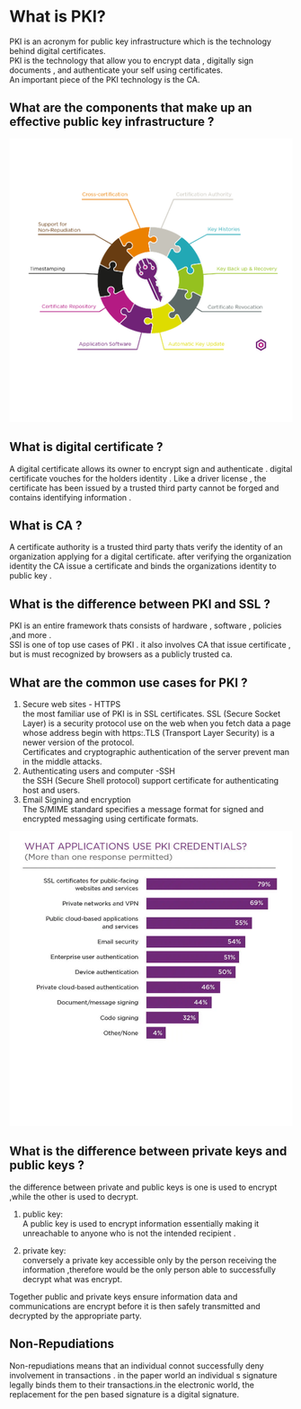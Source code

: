 # What is PKI?

PKI is an acronym for public key infrastructure which is the technology behind digital certificates.  
PKI is the technology that allow you to encrypt data , digitally sign documents , and authenticate your self using certificates.  
An important piece of the PKI technology is the CA.

## What are the components that make up an effective public key infrastructure ?

![](PKI-01.png)

## What is digital certificate ?

A digital certificate allows  its owner to encrypt sign and authenticate . digital certificate vouches for the holders identity . Like a driver license , the certificate has been issued by a trusted third party cannot be forged and contains identifying information .

## What is CA ?

A certificate authority is a trusted third party thats verify the identity of an organization applying for a digital certificate.
after verifying the organization identity the CA issue a certificate and binds the organizations identity to public key . 

## What is the difference between PKI and SSL ?

PKI is an entire framework thats consists of hardware , software , policies ,and  more .  
SSl is one of top use cases of PKI . it also involves CA that issue certificate , but is must recognized by browsers as a  publicly trusted ca.

## What are the common use cases for PKI ?

1. Secure web sites - HTTPS   
the most familiar use of PKI is in SSL certificates. SSL (Secure Socket Layer) is a security protocol use on the web when you fetch data a page whose address begin with https:.TLS (Transport Layer Security) is a newer version of the protocol.  
Certificates and cryptographic authentication of the server prevent man in the middle attacks.
2. Authenticating users and computer -SSH  
the SSH (Secure Shell protocol) support certificate for authenticating host and users.  
3. Email Signing and encryption  
The S/MIME standard specifies a message format for signed and encrypted messaging using certificate formats.

![](PKI-02.png)

## What is the difference between private keys and public keys ?

the difference between private and public keys is one is used to encrypt ,while the other is used to decrypt.  

1. public key:  
A public key is used to encrypt information essentially making it unreachable to anyone who is not the intended recipient .

2. private key:   
conversely a private key accessible only by the person receiving the information ,therefore would be the only person able to successfully decrypt what was encrypt.  

Together public and private keys ensure information data and communications are encrypt before it is then safely transmitted and decrypted by the appropriate party.  

## Non-Repudiations

Non-repudiations means that an individual connot successfully deny involvement in transactions . in the paper world an individual s signature legally binds them to their transactions.in the electronic world, the replacement for the pen based signature is a digital signature. 





